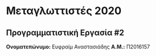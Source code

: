 # Μεταγλωττιστές 2020
## Προγραμματιστική Εργασία #2

**Ονοματεπώνυμο:** Ευφραίμ Αναστασιάδης
**Α.Μ.:** Π2016157


